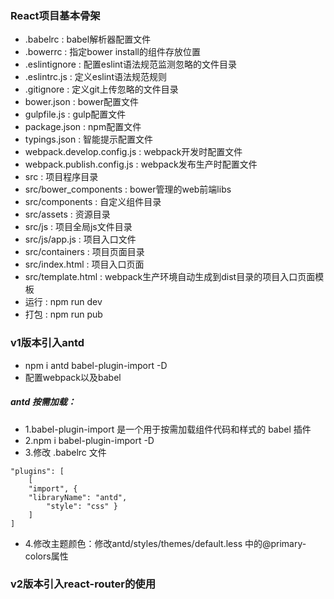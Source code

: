 ### React项目基本骨架
+ .babelrc : babel解析器配置文件
+ .bowerrc : 指定bower install的组件存放位置
+ .eslintignore : 配置eslint语法规范监测忽略的文件目录
+ .eslintrc.js : 定义eslint语法规范规则
+ .gitignore : 定义git上传忽略的文件目录
+ bower.json : bower配置文件
+ gulpfile.js : gulp配置文件
+ package.json : npm配置文件
+ typings.json : 智能提示配置文件
+ webpack.develop.config.js : webpack开发时配置文件
+ webpack.publish.config.js : webpack发布生产时配置文件
+ src : 项目程序目录
+ src/bower_components : bower管理的web前端libs
+ src/components : 自定义组件目录
+ src/assets : 资源目录
+ src/js : 项目全局js文件目录
+ src/js/app.js : 项目入口文件
+ src/containers : 项目页面目录
+ src/index.html : 项目入口页面
+ src/template.html : webpack生产环境自动生成到dist目录的项目入口页面模板
+ 运行 : npm run dev
+ 打包 : npm run pub

### v1版本引入antd
+ npm i antd babel-plugin-import -D
+ 配置webpack以及babel
##### antd 按需加载：
+ 1.babel-plugin-import 是一个用于按需加载组件代码和样式的 babel 插件
+ 2.npm i babel-plugin-import -D
+ 3.修改 .babelrc 文件
```
"plugins": [
    [
    "import", { 
    "libraryName": "antd",
        "style": "css" }
    ]
]
```
+ 4.修改主题颜色：修改antd/styles/themes/default.less 中的@primary-colors属性

### v2版本引入react-router的使用
